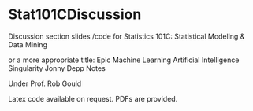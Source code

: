 # Stat101CDiscussion

Discussion section slides /code for Statistics 101C: Statistical Modeling & Data Mining

or a more appropriate title:  Epic Machine Learning Artificial Intelligence Singularity Jonny Depp Notes 

Under Prof. Rob Gould

Latex code available on request.  PDFs are provided.
